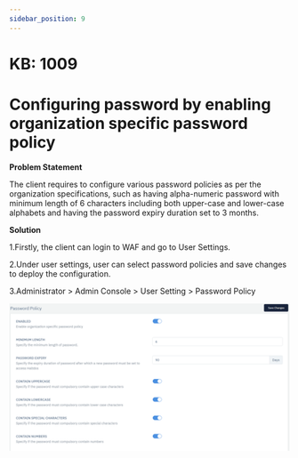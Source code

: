 ```yaml
---
sidebar_position: 9
---
```


# KB: 1009

# Configuring password by enabling organization specific password policy

**Problem Statement**

The client requires to configure various password policies as per the organization specifications, such as having alpha-numeric password with minimum length of 6 characters including both upper-case and lower-case alphabets and having the password expiry duration set to 3 months. 

**Solution**

1.Firstly, the client can login to WAF and go to User Settings.

2.Under user settings, user can select password policies and save changes to deploy the configuration.

3.Administrator >  Admin Console > User Setting >  Password Policy 

![kb-1009](/img/waf/tutorials/kb888.png)